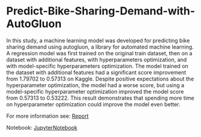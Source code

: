 # Predict-Bike-Sharing-Demand-with-AutoGluon

In this study, a machine learning model was developed for predicting bike sharing demand using autogluon, a library for automated machine learning. A regression model was first trained on the original train dataset, then on a dataset with additional features, with hyperparameters optimization, and with model-specific hyperparameters optimization. The model trained on the dataset with additional features had a significant score improvement from 1.79702 to 0.57313 on Kaggle. Despite positive expectations about the hyperparameter optimization, the model had a worse score, but using a model-specific hyperparameter optimization improved the model score from 0.57313 to 0.53222. This result demonstrates that spending more time on hyperparameter optimization could improve the model even better. 

For more information see: [Report](https://github.com/punkmic/Predict-Bike-Sharing-Demand-with-AutoGluon/blob/6ed5ddd78634034d93f74dd04a84678f550d1473/report-template.md)

Notebook: [JupyterNotebook](https://github.com/punkmic/Predict-Bike-Sharing-Demand-with-AutoGluon/blob/master/project-template%20(2).ipynb)
